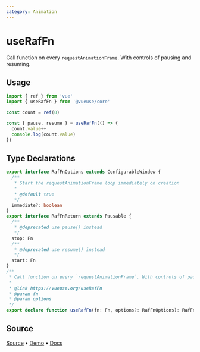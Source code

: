 ```yaml
---
category: Animation
---
```


# useRafFn

Call function on every `requestAnimationFrame`. With controls of pausing and resuming.

## Usage

```js
import { ref } from 'vue'
import { useRafFn } from '@vueuse/core'

const count = ref(0)

const { pause, resume } = useRafFn(() => {
  count.value++
  console.log(count.value)
})
```


<!--FOOTER_STARTS-->
## Type Declarations

```typescript
export interface RafFnOptions extends ConfigurableWindow {
  /**
   * Start the requestAnimationFrame loop immediately on creation
   *
   * @default true
   */
  immediate?: boolean
}
export interface RafFnReturn extends Pausable {
  /**
   * @deprecated use pause() instead
   */
  stop: Fn
  /**
   * @deprecated use resume() instead
   */
  start: Fn
}
/**
 * Call function on every `requestAnimationFrame`. With controls of pausing and resuming.
 *
 * @link https://vueuse.org/useRafFn
 * @param fn
 * @param options
 */
export declare function useRafFn(fn: Fn, options?: RafFnOptions): RafFnReturn
```

## Source

[Source](https://github.com/vueuse/vueuse/blob/main/packages/core/useRafFn/index.ts) • [Demo](https://github.com/vueuse/vueuse/blob/main/packages/core/useRafFn/demo.vue) • [Docs](https://github.com/vueuse/vueuse/blob/main/packages/core/useRafFn/index.md)


<!--FOOTER_ENDS-->
